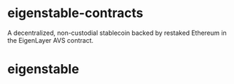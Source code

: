 # eigenstable-contracts

A decentralized, non-custodial stablecoin backed by restaked Ethereum in the EigenLayer AVS contract.
# eigenstable
